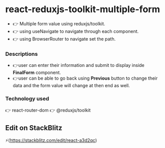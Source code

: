 # react-reduxjs-toolkit-multiple-form

- 👉 Multiple form value using reduxjs/toolkit.
- 👉 using useNavigate to navigate through each component.
- 👉 using BrowserRouter to navigate set the path.

### Descriptions

- 👉user can enter their information and submit to display inside **FinalForm** component.
- 👉user can be able to go back using **Previous** button to change their data and the form value will change at then end as well.

### Technology used

👉 react-router-dom
👉 @reduxjs/toolkit

## Edit on StackBlitz

⚡️(https://stackblitz.com/edit/react-a3d2qc)
